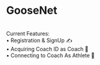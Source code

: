 <h1><b>GooseNet</b></h1> <br/>
Current Features: <br />
•  Registration & SignUp ✍️ <br />
•  Acquiring Coach ID as Coach 🔢 <br />
•  Connecting to Coach As Athlete 🤝

